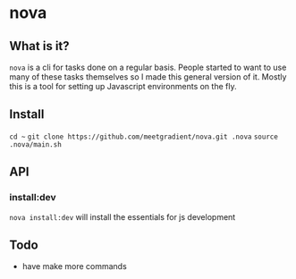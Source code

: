 # nova

## What is it?
`nova` is a cli for tasks done on a regular basis. People started to want
to use many of these tasks themselves so I made this general version of it.
Mostly this is a tool for setting up Javascript environments on the fly.

## Install
`cd ~`
`git clone https://github.com/meetgradient/nova.git .nova`
`source .nova/main.sh`

## API
### install:dev
`nova install:dev` will install the essentials for js development

## Todo
* have make more commands
